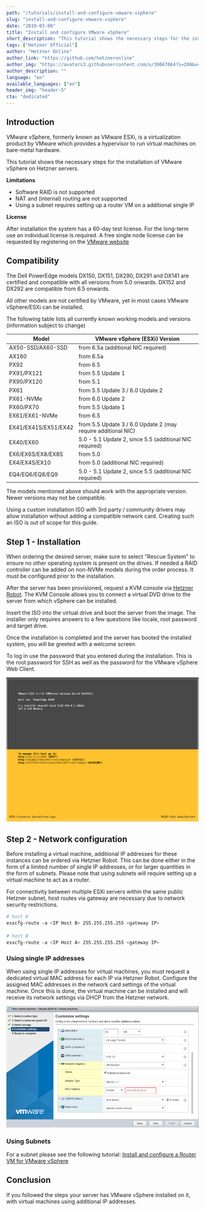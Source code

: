 ```yaml
---
path: "/tutorials/install-and-configure-vmware-vsphere"
slug: "install-and-configure-vmware-vsphere"
date: "2019-03-08"
title: "Install and configure VMware vSphere"
short_description: "This tutorial shows the necessary steps for the installation of VMware vSphere (ESXi)"
tags: ["Hetzner Official"]
author: "Hetzner Online"
author_link: "https://github.com/hetzneronline"
author_img: "https://avatars3.githubusercontent.com/u/30047064?s=200&v=4"
author_description: ""
language: "en"
available_languages: ["en"]
header_img: "header-5"
cta: "dedicated"
---
```


## Introduction

VMware vSphere, formerly known as VMware ESXi, is a virtualization product by VMware which provides a hypervisor to run virtual machines on bare-metal hardware.

This tutorial shows the necessary steps for the installation of VMware vSphere on Hetzner servers.

**Limitations**

* Software RAID is not supported
* NAT and (internal) routing are not supported
* Using a subnet requires setting up a router VM on a additional single IP

**License**

After installation the system has a 60-day test license. For the long-term use an individual license is required. A free single node license can be requested by registering on the [VMware website](https://www.vmware.com/products/vsphere-hypervisor.html)

## Compatibility

The Dell PowerEdge models DX150, DX151, DX290, DX291  and DX141 are certified and compatible with all versions from 5.0 onwards. DX152 and DX292 are compatible from 6.5 onwards.

All other models are not certified by VMware, yet in most cases VMware vSphere/ESXi can be installed.

The following table lists all currently known working models and versions (information subject to change)

| Model                 | VMware vSphere (ESXi) Version                                 |
|-----------------------|---------------------------------------------------------------|
| AX50-SSD/AX60-SSD     | from 6.5a (additional NIC required)                           |
| AX160                 | from 6.5a                                                     |
| PX92                  | from 6.5                                                      |
| PX91/PX121            | from 5.5 Update 1                                             |
| PX90/PX120            | from 5.1                                                      |
| PX61                  | from 5.5 Update 3 / 6.0 Update 2                              |
| PX61-NVMe             | from 6.0 Update 2                                             |
| PX60/PX70             | from 5.5 Update 1                                             |
| EX61/EX61-NVMe        | from 6.5                                                      |
| EX41/EX41S/EX51/EX42  | from 5.5 Update 3 / 6.0 Update 2 (may require additional NIC) |
| EX40/EX60             | 5.0 - 5.1 Update 2, since 5.5 (additional NIC required)       |
| EX6/EX6S/EX8/EX8S     | from 5.0                                                      |
| EX4/EX4S/EX10         | from 5.0 (additional NIC required)                            |
| EQ4/EQ6/EQ8/EQ9       | 5.0 - 5.1 Update 2, since 5.5 (additional NIC required)       |

The models mentioned above should work with the appropriate version. Newer versions may not be compatible.

Using a custom installation ISO with 3rd party / community drivers may allow installation without adding a compatible network card. Creating such an ISO is out of scope for this guide.

## Step 1 - Installation

When ordering the desired server, make sure to select "Rescue System" to ensure no other operating system is present on the drives. If needed a RAID controller can be added on non-NVMe models during the order process.  It must be configured prior to the installation.

After the server has been provisioned, request a KVM console via [Hetzner Robot](https://robot.your-server.de). The KVM Console allows you to connect a virtual DVD drive to the server from which vSphere can be installed.

Insert the ISO into the virtual drive and boot the server from the image.  The installer only requires answers to a few questions like locale, root password and target drive.

Once the installation is completed and the server has booted the installed system, you will be greeted with a welcome screen.

To log in use the password that you entered during the installation. This is the root password for SSH as well as the password for the VMware vSphere Web Client.

![vSphere installed](images/installed.png "vSphere installed")

## Step 2 - Network configuration

Before installing a virtual machine, additional IP addresses for these instances can be ordered via Hetzner Robot. This can be done either in the form of a limited number of single IP addresses, or for larger quantities in the form of subnets. Please note that using subnets will require setting up a virtual machine to act as a router.

For connectivity between multiple ESXi servers within the same public Hetzner subnet, host routes via gateway are necessary due to network security restrictions.

```bash
# host A
esxcfg-route -a <IP Host B> 255.255.255.255 <gateway IP>

# host B
esxcfg-route -a <IP Host A> 255.255.255.255 <gateway IP>
```

### Using single IP addresses

When using single IP addresses for virtual machines, you must request a dedicated virtual MAC address for each IP via Hetzner Robot. Configure the assigned MAC addresses in the network card settings of the virtual machine. Once this is done, the virtual machine can be installed and will receive its network settings via DHCP from the Hetzner network.

![Setting assigned MAC address](images/assign_mac.png)

### Using Subnets

For a subnet please see the following tutorial: [Install and configure a Router VM for VMware vSphere](https://community.hetzner.com/tutorials/install-and-configure-routervm-for-vmware-vsphere)

## Conclusion

If you followed the steps your server has VMware vSphere installed on it, with virtual machines using additional IP addresses.
